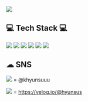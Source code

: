 <img src="https://capsule-render.vercel.app/api?type=waving&color=auto&height=300&section=header&text=Kim%20Hyunsu&fontSize=90" />


## 💻 Tech Stack 💻
<img src="https://img.shields.io/badge/Vue.js-4FC08D?style=flat-square&logo=Vue.js&logoColor=white"/> <img src="https://img.shields.io/badge/JavaScript-F7DF1E?style=flat-square&logo=JavaScript&logoColor=white"/> <img src="https://img.shields.io/badge/SpringBoot-6DB33F?style=flat-square&logo=Spring-Boot&logoColor=white"/> <img src="https://img.shields.io/badge/HTML-E34F26?style=flat-square&logo=HTML5&logoColor=white"/> <img src="https://img.shields.io/badge/css-1572B6?style=flat-square&logo=CSS3&logoColor=white"/> <img src="https://img.shields.io/badge/Java-007396?style=flat&logo=Java&logoColor=white"/>

## ☁ SNS
<img src="https://img.shields.io/badge/Instagram-E4405F?style=flat&logo=Instagram&logoColor=white"/> = @khyunsuuu <p>
<img src="https://img.shields.io/badge/Velog-20C997?style=flat&logo=Velog&logoColor=white"/> = https://velog.io/@hyunsus
